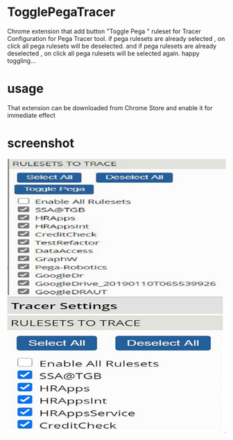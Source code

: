 # TogglePegaTracer
Chrome extension that add button "Toggle Pega " ruleset for Tracer Configuration for Pega Tracer tool.  if pega rulesets are already selected , on click all pega rulesets will be deselected. and if pega rulesets are already deselected , on click all pega rulesets will be selected again.  happy toggling...

# usage
That extension can be downloaded from  Chrome Store and enable it for immediate effect

# screenshot
![screenshot](https://github.com/LearnEarnFun/TogglePegaTracer/blob/master/TogglePega.jpg)
![screenshot](https://github.com/LearnEarnFun/TogglePegaTracer/blob/master/beforeTracerExtension.jpg)
